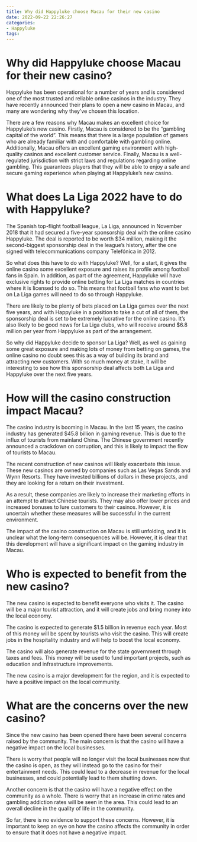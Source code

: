 ```yaml
---
title: Why did Happyluke choose Macau for their new casino
date: 2022-09-22 22:26:27
categories:
- Happyluke
tags:
---
```



#  Why did Happyluke choose Macau for their new casino?

Happyluke has been operational for a number of years and is considered one of the most trusted and reliable online casinos in the industry. They have recently announced their plans to open a new casino in Macau, and many are wondering why they’ve chosen this location.

There are a few reasons why Macau makes an excellent choice for Happyluke’s new casino. Firstly, Macau is considered to be the “gambling capital of the world”. This means that there is a large population of gamers who are already familiar with and comfortable with gambling online. Additionally, Macau offers an excellent gaming environment with high-quality casinos and excellent customer service. Finally, Macau is a well-regulated jurisdiction with strict laws and regulations regarding online gambling. This guarantees players that they will be able to enjoy a safe and secure gaming experience when playing at Happyluke’s new casino.

#  What does La Liga 2022 have to do with Happyluke?

The Spanish top-flight football league, La Liga, announced in November 2018 that it had secured a five-year sponsorship deal with the online casino Happyluke. The deal is reported to be worth $34 million, making it the second-biggest sponsorship deal in the league’s history, after the one signed with telecommunications company Telefónica in 2012.

So what does this have to do with Happyluke? Well, for a start, it gives the online casino some excellent exposure and raises its profile among football fans in Spain. In addition, as part of the agreement, Happyluke will have exclusive rights to provide online betting for La Liga matches in countries where it is licensed to do so. This means that football fans who want to bet on La Liga games will need to do so through Happyluke.

There are likely to be plenty of bets placed on La Liga games over the next five years, and with Happyluke in a position to take a cut of all of them, the sponsorship deal is set to be extremely lucrative for the online casino. It’s also likely to be good news for La Liga clubs, who will receive around $6.8 million per year from Happyluke as part of the arrangement.

So why did Happyluke decide to sponsor La Liga? Well, as well as gaining some great exposure and making lots of money from betting on games, the online casino no doubt sees this as a way of building its brand and attracting new customers. With so much money at stake, it will be interesting to see how this sponsorship deal affects both La Liga and Happyluke over the next five years.

#  How will the casino construction impact Macau?

The casino industry is booming in Macau. In the last 15 years, the casino industry has generated $45.8 billion in gaming revenue. This is due to the influx of tourists from mainland China. The Chinese government recently announced a crackdown on corruption, and this is likely to impact the flow of tourists to Macau.

The recent construction of new casinos will likely exacerbate this issue. These new casinos are owned by companies such as Las Vegas Sands and Wynn Resorts. They have invested billions of dollars in these projects, and they are looking for a return on their investment.

As a result, these companies are likely to increase their marketing efforts in an attempt to attract Chinese tourists. They may also offer lower prices and increased bonuses to lure customers to their casinos. However, it is uncertain whether these measures will be successful in the current environment.

The impact of the casino construction on Macau is still unfolding, and it is unclear what the long-term consequences will be. However, it is clear that this development will have a significant impact on the gaming industry in Macau.

#  Who is expected to benefit from the new casino?

The new casino is expected to benefit everyone who visits it. The casino will be a major tourist attraction, and it will create jobs and bring money into the local economy.

The casino is expected to generate $1.5 billion in revenue each year. Most of this money will be spent by tourists who visit the casino. This will create jobs in the hospitality industry and will help to boost the local economy.

The casino will also generate revenue for the state government through taxes and fees. This money will be used to fund important projects, such as education and infrastructure improvements.

The new casino is a major development for the region, and it is expected to have a positive impact on the local community.

#  What are the concerns over the new casino?

Since the new casino has been opened there have been several concerns raised by the community. The main concern is that the casino will have a negative impact on the local businesses.

There is worry that people will no longer visit the local businesses now that the casino is open, as they will instead go to the casino for their entertainment needs. This could lead to a decrease in revenue for the local businesses, and could potentially lead to them shutting down.

Another concern is that the casino will have a negative effect on the community as a whole. There is worry that an increase in crime rates and gambling addiction rates will be seen in the area. This could lead to an overall decline in the quality of life in the community.

So far, there is no evidence to support these concerns. However, it is important to keep an eye on how the casino affects the community in order to ensure that it does not have a negative impact.